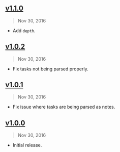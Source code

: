 ## [v1.1.0]
> Nov 30, 2016

- Add `depth`.

[v1.1.0]: https://github.com/rstacruz/taskpaper.js/compare/v1.0.2...v1.1.0

## [v1.0.2]
> Nov 30, 2016

- Fix tasks not being parsed properly.

[v1.0.2]: https://github.com/rstacruz/taskpaper.js/compare/v1.0.1...v1.0.2

## [v1.0.1]
> Nov 30, 2016

- Fix issue where tasks are being parsed as notes.

[v1.0.1]: https://github.com/rstacruz/taskpaper.js/compare/v1.0.0...v1.0.1

## [v1.0.0]
> Nov 30, 2016

- Initial release.

[v1.0.0]: https://github.com/rstacruz/taskpaper.js/tree/v1.0.0
